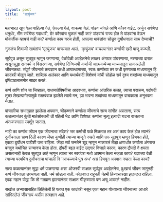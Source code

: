 ```yaml
---
layout: post
title:  "मृत्युंजय"
---
```


महाभारत खूप वेळा पाहिल्या गेलं, ऐकल्या गेलं, वाचल्या गेलं. पांडव चांगले आणि कौरव वाईट. अर्जुन सर्वश्रेष्ठ धनुर्धर, भीम सर्वश्रेष्ठ गदाधारी, छे! कौरवांच चुकलं नाही का? पांडवांचं राज्य होत ते पांडवांना देऊन मोकळीक व्हायचं नाही का?  कर्णाला काय गरज होती, आपल्या भावंडांना सोडून दुर्योधनाला साथ देण्याची?

नुकतंच शिवाजी सावंतांचं 'मृत्युंजय' वाचण्यात आलं. 'मृत्युंजय' वाचल्यानंतर कर्णाची खरी बाजू कळली. 

सूर्यपुत्र असून सूतपुत्र म्हणून जगणाऱ्या, वेळोवेळी अवहेलनेचे लख्तर अंगावर पांघरणाऱ्या, मरणाच्या दारात असूनसुद्धा दानधर्म न विसरणाऱ्या, सर्वश्रेष्ठ दिग्विजयी कर्णाची आत्मकथेच्या माध्यमातून साकारलेली जीवनकथा. संपूर्ण जीवनाचे तत्वज्ञान कधी अश्वत्थामाच्या, स्वतः कर्णाच्या तर कधी कृष्णाच्या माध्यमातून हि कादंबरी बोलून जाते. शाब्दिक अलंकार आणि यथार्थवादी विशेषणं यांची सोहोळ सर्व दृश्य शब्दांच्या माध्यमातून दृष्टिपटलासमोर सादर करते. 

कर्ण आणि शोन चा जिव्हाळा, राधामातेविषयीचा आदरभाव, कर्णाचा आंतरिक कलह, त्याचा पराक्रम, पदोपदी तुच्छ लेखल्यागेल्यामुळे रक्तबंबाळ झालेले त्याचे मन, ह्या भावना शब्दांच्या माध्यमातून वाचकाला अनुभवता येतात. 

पांचालीचा सभागृहात झालेला अपमान, श्रीकृष्णाने कर्णाला जीवनाचे सत्य सांगीत असताना, सत्य कळल्यानंतर कुंती मातेसोबतची ती पहिली भेट आणि विशेषतः कर्णाचा मृत्यू इत्यादी घटना वाचताना अंतःकरणाला स्पर्शून जातात.

नाही का कर्णाच जीवन एक जीवनाचा संदेश? जर कर्माची फळे मिळतात तर असं काय केलं होत त्यानं? दुर्योधनाला साथ दिली कारण जेंव्हा कुणीही त्याच्या बाजूने नव्हते आणि एक सूतपुत्र म्हणून हिणवत होते, एकटा दुर्योधन पाठीशी उभा राहिला. जेंव्हा सर्व जनतेने शूद्र म्हणून नाकारलं तेंव्हा क्षणार्धात कर्णाला अंगराज बनवून यथोचित सन्मानच केला होता. द्रौपदी बद्दल वाईट उद्गार निघाले कारण, कारण द्रौपदी ने क्षमता असतानाही केवळ सूतपुत्र आहे म्हणून त्याचा भर स्वयंवरा मध्ये अपमान केला नव्हता काय? यज्ञाच्या वेळी त्याच्या परममित्र दुर्योधनाचा पांचाली नि 'आंधळ्याचे पुत्र अंध' असं हिणवून अपमान नव्हता केला काय?

सत्य कळल्यानंतर सुद्धा धर्म पाळणाऱ्या असा ओजस्वी साक्षात सूर्यपुत्र अवहेलनेच, दुःखाचं जीवन जागूनही कर्ण जीवनाला डगमगला नाही. धर्म सोडला नाही. कोळशात राहूनही नेहमी हिऱ्यासारखा झळाळत राहिला. एवढा महान योद्धा कि तो गतप्राण झाल्यानंतर साक्षात श्रीकृष्णाला पण अश्रू आवरले नाहीत.

सखोल अभ्यासासहित लिहिलेली हि फक्त एक कादंबरी नसून एका महान योध्याच्या जीवनाच्या आधारे सांगितलेलं जीवनाचं असीम तत्वज्ञान आहे.
